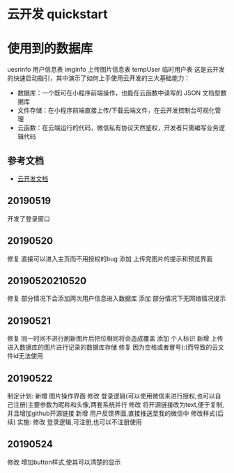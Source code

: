 # 云开发 quickstart
# 使用到的数据库
uesrinfo 用户信息表
imginfo  上传图片信息表
tempUser 临时用户表
这是云开发的快速启动指引，其中演示了如何上手使用云开发的三大基础能力：

- 数据库：一个既可在小程序前端操作，也能在云函数中读写的 JSON 文档型数据库
- 文件存储：在小程序前端直接上传/下载云端文件，在云开发控制台可视化管理
- 云函数：在云端运行的代码，微信私有协议天然鉴权，开发者只需编写业务逻辑代码

## 参考文档

- [云开发文档](https://developers.weixin.qq.com/miniprogram/dev/wxcloud/basis/getting-started.html)

## 20190519

开发了登录窗口
## 20190520
修复  直接可以进入主页而不用授权的bug
添加  上传完图片的提示和预览界面
## 20190520210520
修复  部分情况下会添加两次用户信息进入数据库
添加  部分情况下无网络情况提示
## 20190521
修复  同一时间不进行刷新图片后把位相同将会造成覆盖
添加  个人标识
新增  上传进入数据库的图片进行记录的数据库存储
修复  因为空格或者冒号(:)而导致的云文件id无法使用
## 20190522
制定计划:
    新增  图片操作界面
    修改  登录逻辑(可以使用微信来进行授权,也可以自己注册)主要参数为昵称和头像,两套系统并行
    修改  将开源链接改为text,便于复制,并且增加github开源链接
    新增  用户反馈界面,直接推送至我的微信中
    修改样式(后续)
实施:
修改  登录逻辑,可注册,也可以不注册使用
## 20190524
修改  增加button样式,使其可以清楚的显示